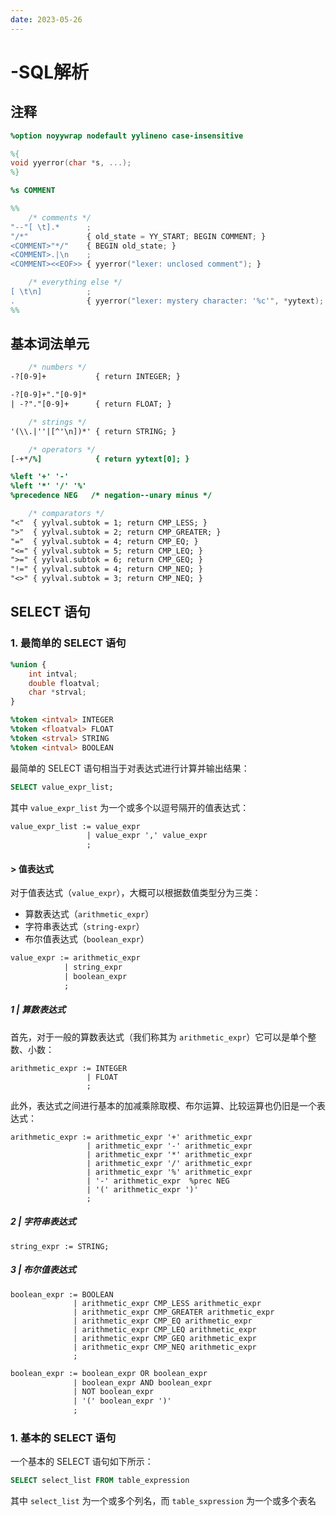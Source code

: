 ```yaml
---
date: 2023-05-26
---
```


# -SQL解析

## 注释

```lex
%option noyywrap nodefault yylineno case-insensitive

%{
void yyerror(char *s, ...);
%}

%s COMMENT

%%
    /* comments */
"--"[ \t].*      ;
"/*"             { old_state = YY_START; BEGIN COMMENT; }
<COMMENT>"*/"    { BEGIN old_state; }
<COMMENT>.|\n    ;
<COMMENT><<EOF>> { yyerror("lexer: unclosed comment"); }

    /* everything else */
[ \t\n]          ;
.                { yyerror("lexer: mystery character: '%c'", *yytext); }
%%

```



## 基本词法单元

```lex
    /* numbers */
-?[0-9]+           { return INTEGER; }

-?[0-9]+"."[0-9]*
| -?"."[0-9]+      { return FLOAT; }

    /* strings */
'(\\.|''|[^'\n])*' { return STRING; }

    /* operators */
[-+*/%]            { return yytext[0]; }

%left '+' '-'
%left '*' '/' '%'
%precedence NEG   /* negation--unary minus */

	/* comparators */
"<"  { yylval.subtok = 1; return CMP_LESS; }
">"  { yylval.subtok = 2; return CMP_GREATER; }
"="  { yylval.subtok = 4; return CMP_EQ; }
"<=" { yylval.subtok = 5; return CMP_LEQ; }
">=" { yylval.subtok = 6; return CMP_GEQ; }
"!=" { yylval.subtok = 4; return CMP_NEQ; }
"<>" { yylval.subtok = 3; return CMP_NEQ; }
```

## SELECT 语句

### 1. 最简单的 SELECT 语句

```yacc
%union {
	int intval;
	double floatval;
	char *strval;
}

%token <intval> INTEGER
%token <floatval> FLOAT
%token <strval> STRING
%token <intval> BOOLEAN
```



最简单的 SELECT 语句相当于对表达式进行计算并输出结果：

```sql
SELECT value_expr_list;
```

其中 `value_expr_list` 为一个或多个以逗号隔开的值表达式：

```yacc
value_expr_list := value_expr
                 | value_expr ',' value_expr
                 ;
```

#### > 值表达式

对于值表达式（`value_expr`），大概可以根据数值类型分为三类：

- 算数表达式（`arithmetic_expr`）
- 字符串表达式（`string-expr`）
- 布尔值表达式（`boolean_expr`）

```yacc
value_expr := arithmetic_expr
            | string_expr
            | boolean_expr
            ;
```

##### 1 | 算数表达式

首先，对于一般的算数表达式（我们称其为 `arithmetic_expr`）它可以是单个整数、小数：

```
arithmetic_expr := INTEGER
                 | FLOAT
                 ;
```

此外，表达式之间进行基本的加减乘除取模、布尔运算、比较运算也仍旧是一个表达式：

```
arithmetic_expr := arithmetic_expr '+' arithmetic_expr
                 | arithmetic_expr '-' arithmetic_expr
                 | arithmetic_expr '*' arithmetic_expr
                 | arithmetic_expr '/' arithmetic_expr
                 | arithmetic_expr '%' arithmetic_expr
                 | '-' arithmetic_expr  %prec NEG
                 | '(' arithmetic_expr ')'
                 ;
```

##### 2 | 字符串表达式

```
string_expr := STRING;
```

##### 3 | 布尔值表达式

```
boolean_expr := BOOLEAN
			  | arithmetic_expr CMP_LESS arithmetic_expr
			  | arithmetic_expr CMP_GREATER arithmetic_expr
			  | arithmetic_expr CMP_EQ arithmetic_expr
			  | arithmetic_expr CMP_LEQ arithmetic_expr
			  | arithmetic_expr CMP_GEQ arithmetic_expr
			  | arithmetic_expr CMP_NEQ arithmetic_expr
			  ;
```

```yacc
boolean_expr := boolean_expr OR boolean_expr
              | boolean_expr AND boolean_expr
              | NOT boolean_expr
              | '(' boolean_expr ')'
              ;
```

### 1. 基本的 SELECT 语句

一个基本的 SELECT 语句如下所示：

```sql
SELECT select_list FROM table_expression
```

其中 `select_list` 为一个或多个列名，而 `table_sxpression` 为一个或多个表名